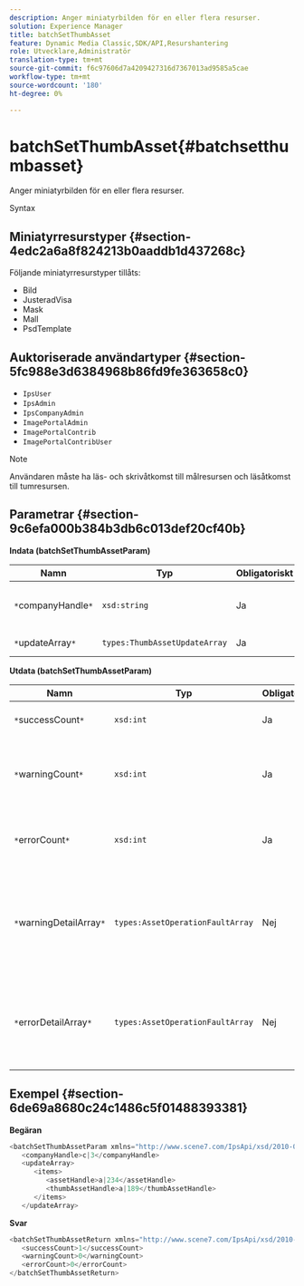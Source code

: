 ```yaml
---
description: Anger miniatyrbilden för en eller flera resurser.
solution: Experience Manager
title: batchSetThumbAsset
feature: Dynamic Media Classic,SDK/API,Resurshantering
role: Utvecklare,Administratör
translation-type: tm+mt
source-git-commit: f6c97606d7a4209427316d7367013ad9585a5cae
workflow-type: tm+mt
source-wordcount: '180'
ht-degree: 0%

---
```



# batchSetThumbAsset{#batchsetthumbasset}

Anger miniatyrbilden för en eller flera resurser.

Syntax

## Miniatyrresurstyper {#section-4edc2a6a8f824213b0aaddb1d437268c}

Följande miniatyrresurstyper tillåts:

* Bild
* JusteradVisa
* Mask
* Mall
* PsdTemplate

## Auktoriserade användartyper {#section-5fc988e3d6384968b86fd9fe363658c0}

* `IpsUser`
* `IpsAdmin`
* `IpsCompanyAdmin`
* `ImagePortalAdmin`
* `ImagePortalContrib`
* `ImagePortalContribUser`

>[!NOTE]
>
>Användaren måste ha läs- och skrivåtkomst till målresursen och läsåtkomst till tumresursen.

## Parametrar {#section-9c6efa000b384b3db6c013def20cf40b}

**Indata (batchSetThumbAssetParam)**

| Namn | Typ | Obligatoriskt | Beskrivning |
|---|---|---|---|
| `*`companyHandle`*` | `xsd:string` | Ja | Handtaget till företaget som innehåller tillgångarna. |
| `*`updateArray`*` | `types:ThumbAssetUpdateArray` | Ja | Arrayen med uppdateringar. |

**Utdata (batchSetThumbAssetParam)**

| Namn | Typ | Obligatoriskt | Beskrivning |
|---|---|---|---|
| `*`successCount`*` | `xsd:int` | Ja | Antal miniatyrbilder som angetts. |
| `*`warningCount`*` | `xsd:int` | Ja | Antalet varningar som genererades när åtgärden försökte ange miniatyrbilderna. |
| `*`errorCount`*` | `xsd:int` | Ja | Antalet fel som genererades när åtgärden försökte ange miniatyrbilder. |
| `*`warningDetailArray`*` | `types:AssetOperationFaultArray` | Nej | Arrayen med information som är associerad med resurserna som genererade varningar när åtgärden försökte tillämpa uppdateringarna. |
| `*`errorDetailArray`*` | `types:AssetOperationFaultArray` | Nej | Arrayen med information som är associerad med resurserna som genererade fel när åtgärden försökte tillämpa uppdateringarna. |

## Exempel {#section-6de69a8680c24c1486c5f01488393381}

**Begäran**

```java
<batchSetThumbAssetParam xmlns="http://www.scene7.com/IpsApi/xsd/2010-01-31">
   <companyHandle>c|3</companyHandle>
   <updateArray>
      <items>
         <assetHandle>a|234</assetHandle>
         <thumbAssetHandle>a|189</thumbAssetHandle>
      </items>
   </updateArray>
```

**Svar**

```java
<batchSetThumbAssetReturn xmlns="http://www.scene7.com/IpsApi/xsd/2010-01-31">
   <successCount>1</successCount>
   <warningCount>0</warningCount>
   <errorCount>0</errorCount>
</batchSetThumbAssetReturn>
```

